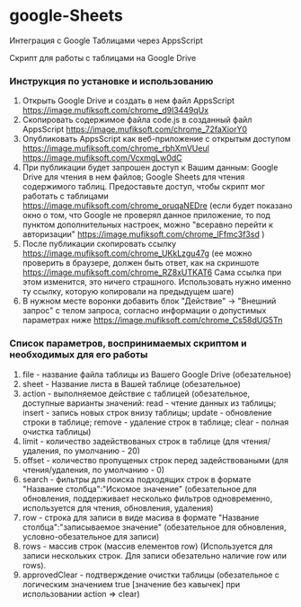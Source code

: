 # google-Sheets
Интеграция с Google Таблицами через AppsScript

Скрипт для работы с таблицами на Google Drive


### Инструкция по установке и использованию
1. Открыть Google Drive и создать в нем файл AppsScript https://image.mufiksoft.com/chrome_d9l3449qUx
2. Скопировать содержимое файла code.js в созданный файл AppsScript https://image.mufiksoft.com/chrome_72faXiorY0
3. Опубликовать AppsScript как веб-приложение с открытым доступом https://image.mufiksoft.com/chrome_rbhXmVUeul https://image.mufiksoft.com/VcxmgLw0dC
4. При публикации будет запрошен доступ к Вашим данным: Google Drive для чтения в нем файлов; Google Sheets для чтения содержимого таблиц. Предоставьте доступ, чтобы скрипт мог работать с таблицами https://image.mufiksoft.com/chrome_oruqaNEDre (если будет показано окно о том, что Google не проверял данное приложение, то под пунктом дополнительных настроек, можно "всеравно перейти к авторизации" https://image.mufiksoft.com/chrome_lFfmc3f3sd )
5. После публикации скопировать ссылку https://image.mufiksoft.com/chrome_UKkLzgu47g (ее можно проверить в браузере, должен быть ответ, как на скриншоте https://image.mufiksoft.com/chrome_RZ8xUTKAT6 Сама ссылка при этом изменится, это ничего страшного. Использовать нужно именно ту ссылку, которую копировали на предыдущем шаге)
6. В нужном месте воронки добавить блок "Действие" -> "Внешний запрос" с телом запроса, согласно информации о допустимых параметрах ниже https://image.mufiksoft.com/chrome_Cs58dUG5Tn


### Список параметров, воспринимаемых скриптом и необходимых для его работы
1. file - название файла таблицы из Вашего Google Drive (обезательное)
2. sheet - Название листа в Вашей таблице (обезательное)
3. action - выполняемое действие с таблицей (обезательное, доступные варианты значений: read - чтение данных из таблицы; insert - запись новых строк внизу таблицы; update - обновление строки в таблице; remove - удаление строк в таблице; clear - полная очистка таблицы)
4. limit - количество задействованых строк в таблице (для чтения/удаления, по умолчанию - 20)
5. offset - количество пропущеных строк перед задействоваными (для чтения/удаления, по умолчанию - 0)
6. search - фильтры для поиска подходящих строк в формате "Название столбца":"Искомое значение" (обезательное для обновления, поддерживает несколько фильтров одновременно, используется для чтения, обновления, удаления)
7. row - строка для записи в виде масива в формате "Название столбца":"записываемое значение" (обезательное для обновления, условно-обезательное для записи)
8. rows - массив строк (массив елементов row) (Используется для записи нескольких строк. Для записи обезательно наличие row или rows).
9. approvedClear - подтверждение очистки таблицы (обезательное с логическим значением true [значение без кавычек] при использовании action => clear)
